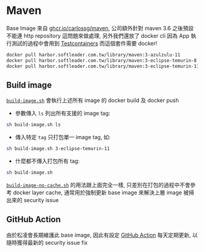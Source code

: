 # Maven

Base Image 來自 [ghcr.io/carlossg/maven](https://ghcr.io/carlossg/maven), 公司額外針對 maven 3.6 之後預設不能連 http repository 這問題來做處理, 另外我們還放了 docker cli 因為 App 執行測試的過程中會用到 [Testcontainers](https://www.testcontainers.org/) 而這個套件需要 docker!

```sh
docker pull harbor.softleader.com.tw/library/maven:3-azulzulu-11
docker pull harbor.softleader.com.tw/library/maven:3-eclipse-temurin-8
docker pull harbor.softleader.com.tw/library/maven:3-eclipse-temurin-11
```
## Build image

[`build-image.sh`](./build-image.sh) 會執行上述所有 image 的 docker build 及 docker push

- 參數傳入 `ls` 列出所有支援的 image tag:

```sh
sh build-image.sh ls
```

- 傳入特定 `tag` 只打包單一 image tag, 如:

```sh
sh build-image.sh 3-eclipse-temurin-11
```

- 什麼都不傳入打包所有 tag:

```sh
sh build-image.sh
```

[`build-image-no-cache.sh`](./build-image-no-cache.sh) 的用法跟上面完全一樣, 只差別在打包的過程中不會參考 docker layer cache, 通常用於強制更新 base image 來解決上層 image 被掃出來的 security issue

## GitHub Action

由於松凌會長期維護此 base image, 因此有設定 [GitHub Action](../.github/workflows) 每天定期更新, 以隨時獲得最新的 security issue fix
